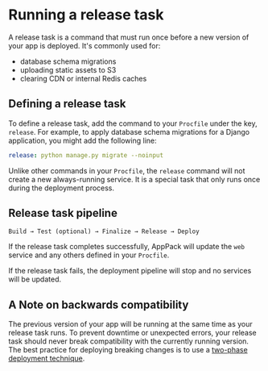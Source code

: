 # Running a release task

A release task is a command that must run once before a new version of your app is deployed. It's commonly used for:

* database schema migrations
* uploading static assets to S3
* clearing CDN or internal Redis caches

## Defining a release task

To define a release task, add the command to your `Procfile` under the key, `release`. For example, to apply database schema migrations for a Django application, you might add the following line:

```yaml
release: python manage.py migrate --noinput
```

Unlike other commands in your `Procfile`, the `release` command will not create a new always-running service. It is a special task that only runs once during the deployment process.

## Release task pipeline

```
Build → Test (optional) → Finalize → Release → Deploy
```

If the release task completes successfully, AppPack will update the `web` service and any others defined in your `Procfile`.

If the release task fails, the deployment pipeline will stop and no services will be updated.

## A Note on backwards compatibility

The previous version of your app will be running at the same time as your release task runs. To prevent downtime or unexpected errors, your release task should never break compatibility with the currently running version. The best practice for deploying breaking changes is to use a [two-phase deployment technique](https://aws.amazon.com/builders-library/ensuring-rollback-safety-during-deployments/).